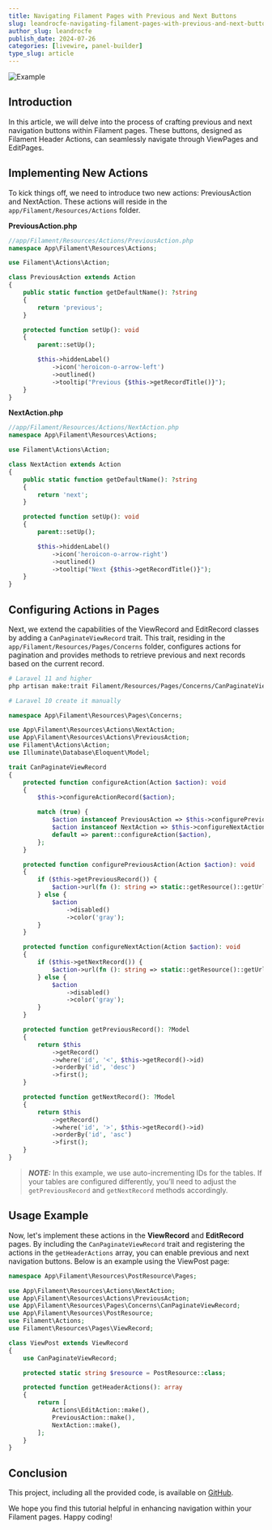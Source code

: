 ```yaml
---
title: Navigating Filament Pages with Previous and Next Buttons
slug: leandrocfe-navigating-filament-pages-with-previous-and-next-buttons
author_slug: leandrocfe
publish_date: 2024-07-26
categories: [livewire, panel-builder]
type_slug: article
---
```


![Example](https://github.com/leandrocfe/article-fi-page-nav/blob/d36b3b7225adaace0aeb386455f6f1420f16f3d8/screenshots/example.gif?raw=true)


## Introduction

In this article, we will delve into the process of crafting previous and next navigation buttons within Filament pages. These buttons, designed as Filament Header Actions, can seamlessly navigate through ViewPages and EditPages.

## Implementing New Actions

To kick things off, we need to introduce two new actions: PreviousAction and NextAction. These actions will reside in the `app/Filament/Resources/Actions` folder.

**PreviousAction.php**

```php
//app/Filament/Resources/Actions/PreviousAction.php
namespace App\Filament\Resources\Actions;

use Filament\Actions\Action;

class PreviousAction extends Action
{
    public static function getDefaultName(): ?string
    {
        return 'previous';
    }

    protected function setUp(): void
    {
        parent::setUp();

        $this->hiddenLabel()
            ->icon('heroicon-o-arrow-left')
            ->outlined()
            ->tooltip("Previous {$this->getRecordTitle()}");
    }
}
```

**NextAction.php**

```php
//app/Filament/Resources/Actions/NextAction.php
namespace App\Filament\Resources\Actions;

use Filament\Actions\Action;

class NextAction extends Action
{
    public static function getDefaultName(): ?string
    {
        return 'next';
    }

    protected function setUp(): void
    {
        parent::setUp();

        $this->hiddenLabel()
            ->icon('heroicon-o-arrow-right')
            ->outlined()
            ->tooltip("Next {$this->getRecordTitle()}");
    }
}
```

## Configuring Actions in Pages

Next, we extend the capabilities of the ViewRecord and EditRecord classes by adding a `CanPaginateViewRecord` trait. This trait, residing in the `app/Filament/Resources/Pages/Concerns` folder, configures actions for pagination and provides methods to retrieve previous and next records based on the current record.

```bash
# Laravel 11 and higher
php artisan make:trait Filament/Resources/Pages/Concerns/CanPaginateViewRecord

# Laravel 10 create it manually
```

```php
namespace App\Filament\Resources\Pages\Concerns;

use App\Filament\Resources\Actions\NextAction;
use App\Filament\Resources\Actions\PreviousAction;
use Filament\Actions\Action;
use Illuminate\Database\Eloquent\Model;

trait CanPaginateViewRecord
{
    protected function configureAction(Action $action): void
    {
        $this->configureActionRecord($action);

        match (true) {
            $action instanceof PreviousAction => $this->configurePreviousAction($action),
            $action instanceof NextAction => $this->configureNextAction($action),
            default => parent::configureAction($action),
        };
    }

    protected function configurePreviousAction(Action $action): void
    {
        if ($this->getPreviousRecord()) {
            $action->url(fn (): string => static::getResource()::getUrl(static::getResourcePageName(), ['record' => $this->getPreviousRecord()]));
        } else {
            $action
                ->disabled()
                ->color('gray');
        }
    }

    protected function configureNextAction(Action $action): void
    {
        if ($this->getNextRecord()) {
            $action->url(fn (): string => static::getResource()::getUrl(static::getResourcePageName(), ['record' => $this->getNextRecord()]));
        } else {
            $action
                ->disabled()
                ->color('gray');
        }
    }

    protected function getPreviousRecord(): ?Model
    {
        return $this
            ->getRecord()
            ->where('id', '<', $this->getRecord()->id)
            ->orderBy('id', 'desc')
            ->first();
    }

    protected function getNextRecord(): ?Model
    {
        return $this
            ->getRecord()
            ->where('id', '>', $this->getRecord()->id)
            ->orderBy('id', 'asc')
            ->first();
    }
}
```

> **_NOTE:_** In this example, we use auto-incrementing IDs for the tables. If your tables are configured differently, you’ll need to adjust the `getPreviousRecord` and `getNextRecord` methods accordingly.

## Usage Example

Now, let's implement these actions in the **ViewRecord** and **EditRecord** pages. By including the `CanPaginateViewRecord` trait and registering the actions in the `getHeaderActions` array, you can enable previous and next navigation buttons. Below is an example using the ViewPost page:

```php
namespace App\Filament\Resources\PostResource\Pages;

use App\Filament\Resources\Actions\NextAction;
use App\Filament\Resources\Actions\PreviousAction;
use App\Filament\Resources\Pages\Concerns\CanPaginateViewRecord;
use App\Filament\Resources\PostResource;
use Filament\Actions;
use Filament\Resources\Pages\ViewRecord;

class ViewPost extends ViewRecord
{
    use CanPaginateViewRecord;

    protected static string $resource = PostResource::class;

    protected function getHeaderActions(): array
    {
        return [
            Actions\EditAction::make(),
            PreviousAction::make(),
            NextAction::make(),
        ];
    }
}
```
## Conclusion

This project, including all the provided code, is available on [GitHub](https://github.com/leandrocfe/article-fi-page-nav).

We hope you find this tutorial helpful in enhancing navigation within your Filament pages. Happy coding!
